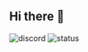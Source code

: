 ## Hi there 👋

![discord]([https://img.shields.io/badge/Contact%20me?style=flat-square&logo=discord&logoColor=f5f5f5&labelColor=%235865F2&color=%235865F2&link=https%3A%2F%2Fdiscord.com%2Fusers%2F485987127809671168](https://img.shields.io/badge/Contact_me-discord?style=for-the-badge&logo=discord&logoColor=FFFFFF&labelColor=35865F2&color=%235865F2&link=https%3A%2F%2Fdiscord.com%2Fusers%2F485987127809671168))
![status](https://api.statusbadges.me/badge/status/485987127809671168?simple=true&style=for-the-badge&label=I%20am%20currently&labelColor=gray&color=gray)
<!--
**Akiisqt/Akiisqt** is a ✨ _special_ ✨ repository because its `README.md` (this file) appears on your GitHub profile.

Here are some ideas to get you started:

- 🔭 I’m currently working on ...
- 🌱 I’m currently learning ...
- 👯 I’m looking to collaborate on ...
- 🤔 I’m looking for help with ...
- 💬 Ask me about ...
- 📫 How to reach me: ...
- 😄 Pronouns: ...
- ⚡ Fun fact: ...
-->
